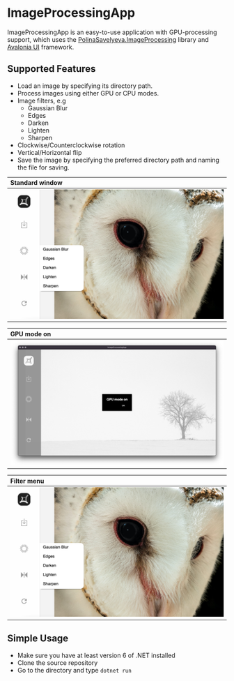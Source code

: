 # ImageProcessingApp

ImageProcessingApp is an easy-to-use application with GPU-processing support, which uses the [PolinaSavelyeva.ImageProcessing](https://github.com/PolinaSavelyeva/ImageProcessing) library and [Avalonia UI](https://github.com/AvaloniaUI/Avalonia) framework.

## Supported Features

* Load an image by specifying its directory path.
* Process images using either GPU or CPU modes.
* Image filters, e.g
    * Gaussian Blur
    * Edges
    * Darken
    * Lighten
    * Sharpen
* Clockwise/Counterclockwise rotation
* Vertical/Horizontal flip
* Save the image by specifying the preferred directory path and naming the file for saving.

|Standard window|
|:--------------------------------------------------------------------------------------------------------------------|
| ![image](https://github.com/PolinaSavelyeva/ImageProcessingApp/blob/dev/Assets/Samples/FilterMenu.png) |


|GPU mode on|
|:-----------------------------------------------------------------------------------------------------------------|
| ![image](https://github.com/PolinaSavelyeva/ImageProcessingApp/blob/dev/Assets/Samples/GPUModeOn.png)     |

|Filter menu|
|:-----------------------------------------------------------------------------------------------------------------------|
| ![image](https://github.com/PolinaSavelyeva/ImageProcessingApp/blob/dev/Assets/Samples/FilterMenu.png) |

## Simple Usage
- Make sure you have at least version 6 of .NET installed
- Clone the source repository
- Go to the directory and type ```dotnet run```